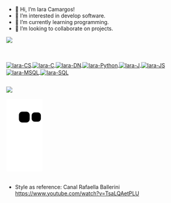 - 👋 Hi, I’m Iara Camargos!
- 👀 I’m interested in develop software.
- 🌱 I’m currently learning programming.
- 💞️ I’m looking to collaborate on projects.


<div align="left">
  <a href="https://github.com/IC12">
  <img height="180em" src="https://github-readme-stats.vercel.app/api/top-langs/?username=IC12&layout=compact&langs_count=7&theme=tokyonight"/>
</div>
  
  ##
 
 <div style="display: inline_block"><br>
   <img align="center" alt="Iara-CS" height="30" width="40" src="https://cdn.jsdelivr.net/gh/devicons/devicon/icons/csharp/csharp-original.svg">   
   <img align="center" alt="Iara-C" height="30" width="40" src="https://cdn.jsdelivr.net/gh/devicons/devicon/icons/c/c-original.svg">
   <img align="center" alt="Iara-DN" height="30" width="40" src="https://cdn.jsdelivr.net/gh/devicons/devicon/icons/dotnetcore/dotnetcore-original.svg">
   <img align="center" alt="Iara-Python" height="30" width="40" src="https://cdn.jsdelivr.net/gh/devicons/devicon/icons/python/python-original-wordmark.svg">
   <img align="center" alt="Iara-J" height="30" width="40" src="https://cdn.jsdelivr.net/gh/devicons/devicon/icons/java/java-original-wordmark.svg">
   <img align="center" alt="Iara-JS" height="30" width="40" src="https://cdn.jsdelivr.net/gh/devicons/devicon/icons/javascript/javascript-plain.svg">
   <img align="center" alt="Iara-MSQL" height="30" width="40" src="https://cdn.jsdelivr.net/gh/devicons/devicon/icons/mysql/mysql-original-wordmark.svg">
   <img align="center" alt="Iara-SQL" height="30" width="40" src="https://cdn.jsdelivr.net/gh/devicons/devicon/icons/microsoftsqlserver/microsoftsqlserver-plain-wordmark.svg">                                            
 </div>
          
  ##  
  
<div> 
  <a href="https://www.linkedin.com/in/iara-camargos-620007213/" target="_blank"><img src="https://img.shields.io/badge/-LinkedIn-%230077B5?style=for-the-badge&logo=linkedin&logoColor=white" target="_blank"></a> 
 
  ![Snake animation](https://github.com/IC12/IC12/blob/output/github-contribution-grid-snake.svg) 
</div>

 ##
  
- Style as reference: Canal Rafaella Ballerini https://www.youtube.com/watch?v=TsaLQAetPLU

